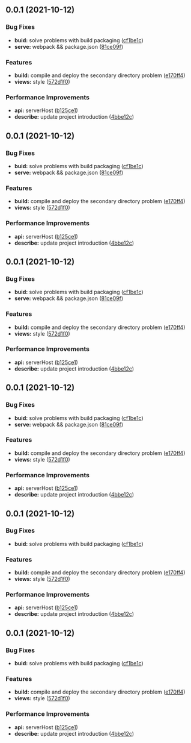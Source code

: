 ## 0.0.1 (2021-10-12)


### Bug Fixes

* **buid:** solve problems with build packaging ([cf1be1c](https://github.com/dgiot/dgiot_amis/commit/cf1be1cd8ee10a48c4ab93fba8aadbc2b7fe735b))
* **serve:** webpack && package.json ([81ce09f](https://github.com/dgiot/dgiot_amis/commit/81ce09f1b060b4d7d0165f854f04f6910de4011f))


### Features

* **build:** compile and deploy the secondary directory problem ([e170ff4](https://github.com/dgiot/dgiot_amis/commit/e170ff40db949a0f861b73dda7c4d823cb70d90e))
* **views:** style ([572d1f0](https://github.com/dgiot/dgiot_amis/commit/572d1f041d9b07c3ba4ede6e6a83b0f2892d6339))


### Performance Improvements

* **api:** serverHost ([b125ce1](https://github.com/dgiot/dgiot_amis/commit/b125ce12f9405cd0d39126eb343907ba6a192f88))
* **describe:** update project introduction ([4bbe12c](https://github.com/dgiot/dgiot_amis/commit/4bbe12cdf5e03b0fc6a3945df33127024bd2d076))



## 0.0.1 (2021-10-12)


### Bug Fixes

* **buid:** solve problems with build packaging ([cf1be1c](https://github.com/dgiot/dgiot_amis/commit/cf1be1cd8ee10a48c4ab93fba8aadbc2b7fe735b))
* **serve:** webpack && package.json ([81ce09f](https://github.com/dgiot/dgiot_amis/commit/81ce09f1b060b4d7d0165f854f04f6910de4011f))


### Features

* **build:** compile and deploy the secondary directory problem ([e170ff4](https://github.com/dgiot/dgiot_amis/commit/e170ff40db949a0f861b73dda7c4d823cb70d90e))
* **views:** style ([572d1f0](https://github.com/dgiot/dgiot_amis/commit/572d1f041d9b07c3ba4ede6e6a83b0f2892d6339))


### Performance Improvements

* **api:** serverHost ([b125ce1](https://github.com/dgiot/dgiot_amis/commit/b125ce12f9405cd0d39126eb343907ba6a192f88))
* **describe:** update project introduction ([4bbe12c](https://github.com/dgiot/dgiot_amis/commit/4bbe12cdf5e03b0fc6a3945df33127024bd2d076))



## 0.0.1 (2021-10-12)


### Bug Fixes

* **buid:** solve problems with build packaging ([cf1be1c](https://github.com/dgiot/dgiot_amis/commit/cf1be1cd8ee10a48c4ab93fba8aadbc2b7fe735b))
* **serve:** webpack && package.json ([81ce09f](https://github.com/dgiot/dgiot_amis/commit/81ce09f1b060b4d7d0165f854f04f6910de4011f))


### Features

* **build:** compile and deploy the secondary directory problem ([e170ff4](https://github.com/dgiot/dgiot_amis/commit/e170ff40db949a0f861b73dda7c4d823cb70d90e))
* **views:** style ([572d1f0](https://github.com/dgiot/dgiot_amis/commit/572d1f041d9b07c3ba4ede6e6a83b0f2892d6339))


### Performance Improvements

* **api:** serverHost ([b125ce1](https://github.com/dgiot/dgiot_amis/commit/b125ce12f9405cd0d39126eb343907ba6a192f88))
* **describe:** update project introduction ([4bbe12c](https://github.com/dgiot/dgiot_amis/commit/4bbe12cdf5e03b0fc6a3945df33127024bd2d076))



## 0.0.1 (2021-10-12)


### Bug Fixes

* **buid:** solve problems with build packaging ([cf1be1c](https://github.com/dgiot/dgiot_amis/commit/cf1be1cd8ee10a48c4ab93fba8aadbc2b7fe735b))
* **serve:** webpack && package.json ([81ce09f](https://github.com/dgiot/dgiot_amis/commit/81ce09f1b060b4d7d0165f854f04f6910de4011f))


### Features

* **build:** compile and deploy the secondary directory problem ([e170ff4](https://github.com/dgiot/dgiot_amis/commit/e170ff40db949a0f861b73dda7c4d823cb70d90e))
* **views:** style ([572d1f0](https://github.com/dgiot/dgiot_amis/commit/572d1f041d9b07c3ba4ede6e6a83b0f2892d6339))


### Performance Improvements

* **api:** serverHost ([b125ce1](https://github.com/dgiot/dgiot_amis/commit/b125ce12f9405cd0d39126eb343907ba6a192f88))
* **describe:** update project introduction ([4bbe12c](https://github.com/dgiot/dgiot_amis/commit/4bbe12cdf5e03b0fc6a3945df33127024bd2d076))



## 0.0.1 (2021-10-12)


### Bug Fixes

* **buid:** solve problems with build packaging ([cf1be1c](https://github.com/dgiot/dgiot_amis/commit/cf1be1cd8ee10a48c4ab93fba8aadbc2b7fe735b))


### Features

* **build:** compile and deploy the secondary directory problem ([e170ff4](https://github.com/dgiot/dgiot_amis/commit/e170ff40db949a0f861b73dda7c4d823cb70d90e))
* **views:** style ([572d1f0](https://github.com/dgiot/dgiot_amis/commit/572d1f041d9b07c3ba4ede6e6a83b0f2892d6339))


### Performance Improvements

* **api:** serverHost ([b125ce1](https://github.com/dgiot/dgiot_amis/commit/b125ce12f9405cd0d39126eb343907ba6a192f88))
* **describe:** update project introduction ([4bbe12c](https://github.com/dgiot/dgiot_amis/commit/4bbe12cdf5e03b0fc6a3945df33127024bd2d076))



## 0.0.1 (2021-10-12)


### Bug Fixes

* **buid:** solve problems with build packaging ([cf1be1c](https://github.com/dgiot/dgiot_amis/commit/cf1be1cd8ee10a48c4ab93fba8aadbc2b7fe735b))


### Features

* **build:** compile and deploy the secondary directory problem ([e170ff4](https://github.com/dgiot/dgiot_amis/commit/e170ff40db949a0f861b73dda7c4d823cb70d90e))
* **views:** style ([572d1f0](https://github.com/dgiot/dgiot_amis/commit/572d1f041d9b07c3ba4ede6e6a83b0f2892d6339))


### Performance Improvements

* **api:** serverHost ([b125ce1](https://github.com/dgiot/dgiot_amis/commit/b125ce12f9405cd0d39126eb343907ba6a192f88))
* **describe:** update project introduction ([4bbe12c](https://github.com/dgiot/dgiot_amis/commit/4bbe12cdf5e03b0fc6a3945df33127024bd2d076))



